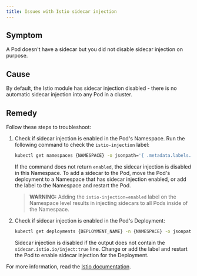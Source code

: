 ```yaml
---
title: Issues with Istio sidecar injection
---
```


## Symptom

A Pod doesn't have a sidecar but you did not disable sidecar injection on purpose.

## Cause

By default, the Istio module has sidecar injection disabled - there is no automatic sidecar injection into any Pod in a cluster.

## Remedy

Follow these steps to troubleshoot:

1. Check if sidecar injection is enabled in the Pod's Namespace. Run the following command to check the `istio-injection` label:

    ```bash
    kubectl get namespaces {NAMESPACE} -o jsonpath='{ .metadata.labels.istio-injection }'
    ```

   If the command does not return `enabled`, the sidecar injection is disabled in this Namespace. To add a sidecar to the Pod, move the Pod's deployment to a Namespace that has sidecar injection enabled, or add the label to the Namespace and restart the Pod.

   >**WARNING:** Adding the `istio-injection=enabled` label on the Namespace level results in injecting sidecars to all Pods inside of the Namespace.

2. Check if sidecar injection is enabled in the Pod's Deployment:

    ```bash
    kubectl get deployments {DEPLOYMENT_NAME} -n {NAMESPACE} -o jsonpath='{ .spec.template.metadata.labels }'
    ```

   Sidecar injection is disabled if the output does not contain the `sidecar.istio.io/inject:true` line. Change or add the label and restart the Pod to enable sidecar injection for the Deployment.

For more information, read the [Istio documentation](https://istio.io/docs/ops/common-problems/injection/).
